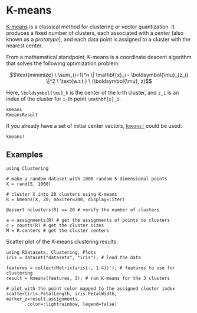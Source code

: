 # K-means

[K-means](http://en.wikipedia.org/wiki/K_means) is a classical method for
clustering or vector quantization. It produces a fixed number of clusters,
each associated with a *center* (also known as a *prototype*), and each data
point is assigned to a cluster with the nearest center.

From a mathematical standpoint, K-means is a coordinate descent
algorithm that solves the following optimization problem:
```math
\text{minimize} \ \sum_{i=1}^n \| \mathbf{x}_i - \boldsymbol{\mu}_{z_i} \|^2 \ \text{w.r.t.} \ (\boldsymbol{\mu}, z)
```
Here, ``\boldsymbol{\mu}_k`` is the center of the ``k``-th cluster, and
``z_i`` is an index of the cluster for ``i``-th point ``\mathbf{x}_i``.

```@docs
kmeans
KmeansResult
```

If you already have a set of initial center vectors, [`kmeans!`](@ref)
could be used:

```@docs
kmeans!
```

## Examples

```@example
using Clustering

# make a random dataset with 1000 random 5-dimensional points
X = rand(5, 1000)

# cluster X into 20 clusters using K-means
R = kmeans(X, 20; maxiter=200, display=:iter)

@assert nclusters(R) == 20 # verify the number of clusters

a = assignments(R) # get the assignments of points to clusters
c = counts(R) # get the cluster sizes
M = R.centers # get the cluster centers
```

Scatter plot of the K-means clustering results:
```@example
using RDatasets, Clustering, Plots
iris = dataset("datasets", "iris"); # load the data

features = collect(Matrix(iris[:, 1:4])'); # features to use for clustering
result = kmeans(features, 3); # run K-means for the 3 clusters

# plot with the point color mapped to the assigned cluster index
scatter(iris.PetalLength, iris.PetalWidth, marker_z=result.assignments,
        color=:lightrainbow, legend=false)
```
